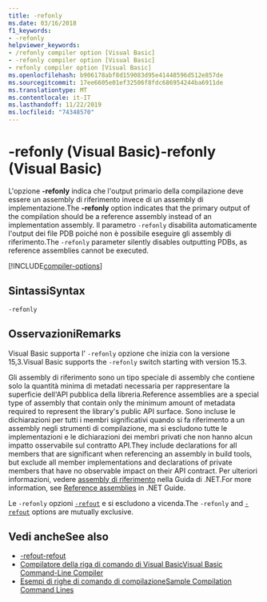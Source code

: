 ```yaml
---
title: -refonly
ms.date: 03/16/2018
f1_keywords:
- -refonly
helpviewer_keywords:
- /refonly compiler option [Visual Basic]
- -refonly compiler option [Visual Basic]
- refonly compiler option [Visual Basic]
ms.openlocfilehash: b906178abf8d159083d95e41448596d512e857de
ms.sourcegitcommit: 17ee6605e01ef32506f8fdc686954244ba6911de
ms.translationtype: MT
ms.contentlocale: it-IT
ms.lasthandoff: 11/22/2019
ms.locfileid: "74348570"
---
```

# <a name="-refonly-visual-basic"></a><span data-ttu-id="13cd0-102">-refonly (Visual Basic)</span><span class="sxs-lookup"><span data-stu-id="13cd0-102">-refonly (Visual Basic)</span></span>

<span data-ttu-id="13cd0-103">L'opzione **-refonly** indica che l'output primario della compilazione deve essere un assembly di riferimento invece di un assembly di implementazione.</span><span class="sxs-lookup"><span data-stu-id="13cd0-103">The **-refonly** option indicates that the primary output of the compilation should be a reference assembly instead of an implementation assembly.</span></span> <span data-ttu-id="13cd0-104">Il parametro `-refonly` disabilita automaticamente l'output dei file PDB poiché non è possibile eseguire gli assembly di riferimento.</span><span class="sxs-lookup"><span data-stu-id="13cd0-104">The `-refonly` parameter silently disables outputting PDBs, as reference assemblies cannot be executed.</span></span>

[!INCLUDE[compiler-options](~/includes/compiler-options.md)]

## <a name="syntax"></a><span data-ttu-id="13cd0-105">Sintassi</span><span class="sxs-lookup"><span data-stu-id="13cd0-105">Syntax</span></span>

```console
-refonly
```

## <a name="remarks"></a><span data-ttu-id="13cd0-106">Osservazioni</span><span class="sxs-lookup"><span data-stu-id="13cd0-106">Remarks</span></span>

<span data-ttu-id="13cd0-107">Visual Basic supporta l' `-refonly` opzione che inizia con la versione 15,3.</span><span class="sxs-lookup"><span data-stu-id="13cd0-107">Visual Basic supports the `-refonly` switch starting with version 15.3.</span></span>

<span data-ttu-id="13cd0-108">Gli assembly di riferimento sono un tipo speciale di assembly che contiene solo la quantità minima di metadati necessaria per rappresentare la superficie dell'API pubblica della libreria.</span><span class="sxs-lookup"><span data-stu-id="13cd0-108">Reference assemblies are a special type of assembly that contain only the minimum amount of metadata required to represent the library's public API surface.</span></span> <span data-ttu-id="13cd0-109">Sono incluse le dichiarazioni per tutti i membri significativi quando si fa riferimento a un assembly negli strumenti di compilazione, ma si escludono tutte le implementazioni e le dichiarazioni dei membri privati che non hanno alcun impatto osservabile sul contratto API.</span><span class="sxs-lookup"><span data-stu-id="13cd0-109">They include declarations for all members that are significant when referencing an assembly in build tools, but exclude all member implementations and declarations of private members that have no observable impact on their API contract.</span></span> <span data-ttu-id="13cd0-110">Per ulteriori informazioni, vedere [assembly di riferimento](../../../standard/assembly/reference-assemblies.md) nella Guida di .NET.</span><span class="sxs-lookup"><span data-stu-id="13cd0-110">For more information, see [Reference assemblies](../../../standard/assembly/reference-assemblies.md) in .NET Guide.</span></span>

<span data-ttu-id="13cd0-111">Le `-refonly` opzioni [`-refout`](refout-compiler-option.md) e si escludono a vicenda.</span><span class="sxs-lookup"><span data-stu-id="13cd0-111">The `-refonly` and [`-refout`](refout-compiler-option.md) options are mutually exclusive.</span></span>

## <a name="see-also"></a><span data-ttu-id="13cd0-112">Vedi anche</span><span class="sxs-lookup"><span data-stu-id="13cd0-112">See also</span></span>

- [<span data-ttu-id="13cd0-113">-refout</span><span class="sxs-lookup"><span data-stu-id="13cd0-113">-refout</span></span>](refout-compiler-option.md)
- [<span data-ttu-id="13cd0-114">Compilatore della riga di comando di Visual Basic</span><span class="sxs-lookup"><span data-stu-id="13cd0-114">Visual Basic Command-Line Compiler</span></span>](index.md)
- [<span data-ttu-id="13cd0-115">Esempi di righe di comando di compilazione</span><span class="sxs-lookup"><span data-stu-id="13cd0-115">Sample Compilation Command Lines</span></span>](sample-compilation-command-lines.md)

